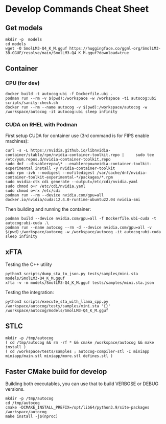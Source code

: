 # Develop Commands Cheat Sheet

## Get models

```
mkdir -p  models
cd models
wget -O SmolLM3-Q4_K_M.gguf https://huggingface.co/ggml-org/SmolLM3-3B-GGUF/resolve/main/SmolLM3-Q4_K_M.gguf?download=true
```

## Container

### CPU (for dev)

```
docker build -t autocog:ubi -f Dockerfile.ubi .
podman run --rm -v $(pwd):/workspace -w /workspace -ti autocog:ubi scripts/sanity-check.sh
docker run --rm --name autocog -v $(pwd):/workspace/autocog -w /workspace/autocog -it autocog:ubi sleep infinity
```

### CUDA on RHEL with Podman

First setup CUDA for container use (3rd command is for FIPS enable machines):
```
curl -s -L https://nvidia.github.io/libnvidia-container/stable/rpm/nvidia-container-toolkit.repo |     sudo tee /etc/yum.repos.d/nvidia-container-toolkit.repo
sudo dnf --disablerepo=\* --enablerepo=nvidia-container-toolkit-experimental install -y nvidia-container-toolkit
sudo rpm -ivh --nodigest --nofiledigest /var/cache/dnf/nvidia-container-toolkit-experimental-*/packages/*.rpm
sudo nvidia-ctk cdi generate --output=/etc/cdi/nvidia.yaml
sudo chmod o+r /etc/cdi/nvidia.yaml
sudo chmod o+rx /etc/cdi
podman run --rm --device nvidia.com/gpu=all docker.io/nvidia/cuda:12.4.0-runtime-ubuntu22.04 nvidia-smi
```

Then building and running the container:
```
podman build --device nvidia.com/gpu=all -f Dockerfile.ubi-cuda -t autocog:ubi-cuda .\
podman run --name autocog --rm -d --device nvidia.com/gpu=all -v $(pwd):/workspace/autocog -w /workspace/autocog -it autocog:ubi-cuda sleep infinity
```

## xFTA

Testing the C++ utility
```
python3 scripts/dump_sta_to_json.py tests/samples/mini.sta models/SmolLM3-Q4_K_M.gguf
xfta -v -m models/SmolLM3-Q4_K_M.gguf tests/samples/mini.sta.json
```

Testing the integration:
```
python3 scripts/execute_sta_with_llama_cpp.py /workspace/autocog/tests/samples/mini.sta '{}' /workspace/autocog/models/SmolLM3-Q4_K_M.gguf
```

## STLC

```
mkdir -p /tmp/autocog
( cd /tmp/autocog && rm -rf * && cmake /workspace/autocog && make install )
( cd /workspace/tests/samples ; autocog-compiler-stl -I miniapp miniapp/main.stl miniapp/more.stl defines.stl )
```

## Faster CMake build for develop

Building both executables, you can use that to build VERBOSE or DEBUG versions.
```
mkdir -p /tmp/autocog
cd /tmp/autocog
cmake -DCMAKE_INSTALL_PREFIX=/opt/lib64/python3.9/site-packages /workspace/autocog
make install -j$(nproc)
```

